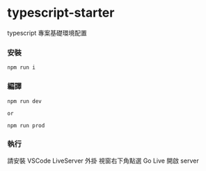 # typescript-starter
typescript 專案基礎環境配置

### 安裝
```
npm run i
```

### 編譯
```
npm run dev

or

npm run prod
```

### 執行
請安裝 VSCode LiveServer 外掛
視窗右下角點選 Go Live 開啟 server